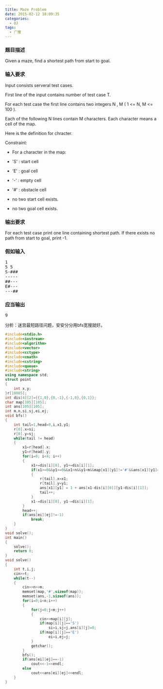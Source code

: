 ```yaml
---
title: Maze Problem
date: 2015-02-12 18:09:35
categories:
  - OJ
tags:
  - 广搜
---
```


### 题目描述

Given a maze, find a shortest path from start to goal.

<!--more-->
### 输入要求

Input consists serveral test cases.

First line of the input contains number of test case T.

For each test case the first line contains two integers N , M ( 1 <= N, M <= 100 ).

Each of the following N lines contain M characters. Each character means a cell of the map.

Here is the definition for chracter.


Constraint:

* For a character in the map:

 * 'S' : start cell

 * 'E' : goal cell

 * '-' : empty cell

 * '#' : obstacle cell

* no two start cell exists.

* no two goal cell exists.

### 输出要求

For each test case print one line containing shortest path. If there exists no path from start to goal, print -1.

### 假如输入

<pre>1
5 5
S-###
-----
##---
E#---
---##</pre>

### 应当输出

<pre>9</pre>

分析：迷宫最短路径问题，安安分分用bfs宽搜就好。

``` cpp
#include<stdio.h>
#include<iostream>
#include<algorithm>
#include<vector>
#include<cctype>
#include<cmath>
#include<cstring>
#include<queue>
#include<string>
using namespace std;
struct point 
{
    int x,y;
}r[10005];
int dis[4][2]={{1,0},{0,-1},{-1,0},{0,1}};
char map[105][105];
int ans[105][105];
int m,n,si,sj,ei,ej;
void bfs()
{
    int tail=1,head=0,i,x1,y1;  
    r[0].x=si;  
    r[0].y=sj;     
    while(tail != head)  
    {  
        x1=r[head].x;  
        y1=r[head].y;  
        for(i=0; i<4; i++)  
        {  
            x1+=dis[i][0], y1+=dis[i][1];  
            if(x1>=0&&y1>=0&&x1<n&&y1<m&&map[x1][y1]!='#'&&ans[x1][y1]==-1)  
            {  
                r[tail].x=x1;  
                r[tail].y=y1;  
                ans[x1][y1] = 1 + ans[x1-dis[i][0]][y1-dis[i][1]];  
                tail++;  
            }  
            x1-=dis[i][0], y1-=dis[i][1];  
        }  
        head++;   
        if(ans[ei][ej]!=-1)  
            break;  
    }
}
void solve();
int main()
{
    solve();
    return 0;
}
void solve()
{
    int t,i,j;
    cin>>t;
    while(t--)
    {
        cin>>n>>m;
        memset(map,'#',sizeof(map));
        memset(ans,-1,sizeof(ans));
        for(i=0;i<n;i++)
        {
            for(j=0;j<m;j++)
            {
                cin>>map[i][j];
                if(map[i][j]=='S')
                    si=i,sj=j,ans[i][j]=0;
                if(map[i][j]=='E')
                    ei=i,ej=j;
            }
            getchar();
        }
        bfs();
        if(ans[ei][ej]==-1)
            cout<<-1<<endl;
        else
            cout<<ans[ei][ej]<<endl;
    }
}
```